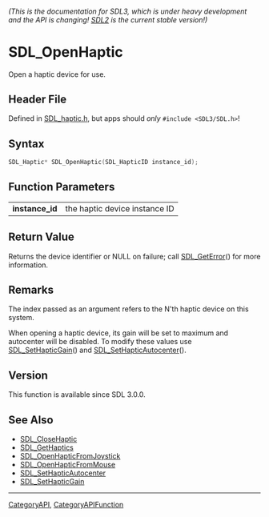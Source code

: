 ###### (This is the documentation for SDL3, which is under heavy development and the API is changing! [SDL2](https://wiki.libsdl.org/SDL2/) is the current stable version!)
# SDL_OpenHaptic

Open a haptic device for use.

## Header File

Defined in [SDL_haptic.h](https://github.com/libsdl-org/SDL/blob/main/include/SDL3/SDL_haptic.h), but apps should _only_ `#include <SDL3/SDL.h>`!

## Syntax

```c
SDL_Haptic* SDL_OpenHaptic(SDL_HapticID instance_id);

```

## Function Parameters

|                     |                               |
| ------------------- | ----------------------------- |
| **instance_id**     | the haptic device instance ID |

## Return Value

Returns the device identifier or NULL on failure; call
[SDL_GetError](SDL_GetError)() for more information.

## Remarks

The index passed as an argument refers to the N'th haptic device on this
system.

When opening a haptic device, its gain will be set to maximum and
autocenter will be disabled. To modify these values use
[SDL_SetHapticGain](SDL_SetHapticGain)() and
[SDL_SetHapticAutocenter](SDL_SetHapticAutocenter)().

## Version

This function is available since SDL 3.0.0.

## See Also

* [SDL_CloseHaptic](SDL_CloseHaptic)
* [SDL_GetHaptics](SDL_GetHaptics)
* [SDL_OpenHapticFromJoystick](SDL_OpenHapticFromJoystick)
* [SDL_OpenHapticFromMouse](SDL_OpenHapticFromMouse)
* [SDL_SetHapticAutocenter](SDL_SetHapticAutocenter)
* [SDL_SetHapticGain](SDL_SetHapticGain)

----
[CategoryAPI](CategoryAPI), [CategoryAPIFunction](CategoryAPIFunction)

